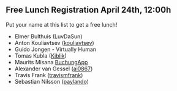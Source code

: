## Free Lunch Registration April 24th, 12:00h

Put your name at this list to get a free lunch!

- Elmer Bulthuis (LuvDaSun)
- Anton Kouliavtsev ([kouliavtsev](https://github.com/kouliavtsev))
- Guido Jongen - Virtually Human
- Tomas Kubla ([Kiblik](https://github.com/kiblik))
- Maurits Misana [BuchungApp](https://www.buchungapp.com)
- Alexander van Gessel ([ai0867](https://github.com/ai0867))
- Travis Frank ([travismfrank](https://github.com/travismfrank))
- Sebastian Nilsson ([paylando](https://paylando.se))
